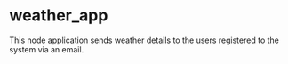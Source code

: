 # weather_app
This node application sends weather details to the users registered to the system via an email.
